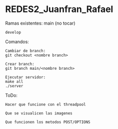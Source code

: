 # REDES2_Juanfran_Rafael

Ramas existentes:
    main (no tocar)
    
    develop

Comandos:

    Cambiar de branch:
    git checkout <nombre branch>

    Crear branch:
    git branch main/<nombre branch>
    
    Ejecutar servidor:
    make all
    ./server
    
ToDo:

    Hacer que funcione con el threadpool
    
    Que se visualicen las imagenes
    
    Que funcionen los metodos POST/OPTIONS
